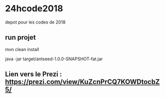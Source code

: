 # 24hcode2018
depot pour les codes  de 2018

## run projet

mvn clean install


java -jar target/antseed-1.0.0-SNAPSHOT-fat.jar


## Lien vers le Prezi : https://prezi.com/view/KuZcnPrCQ7KOWDtocbZ5/

